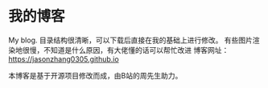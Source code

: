 # 我的博客
My blog.
目录结构很清晰，可以下载后直接在我的基础上进行修改。
有些图片渲染地很慢，不知道是什么原因，有大佬懂的话可以帮忙改进
博客网址：https://jasonzhang0305.github.io

本博客是基于开源项目修改而成，由B站的周先生助力。

